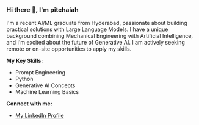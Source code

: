 
### Hi there 👋, I'm pitchaiah 

I'm a recent AI/ML graduate from Hyderabad, passionate about building practical solutions with Large Language Models. 
I have a unique background combining Mechanical Engineering with Artificial Intelligence, and I'm excited about the future of Generative AI. 
I am actively seeking remote or on-site opportunities to apply my skills.

**My Key Skills:**
* Prompt Engineering
* Python 
* Generative AI Concepts
* Machine Learning Basics

**Connect with me:**
* [My LinkedIn Profile]( https://www.linkedin.com/in/pitchaiah-sakamuri) 

